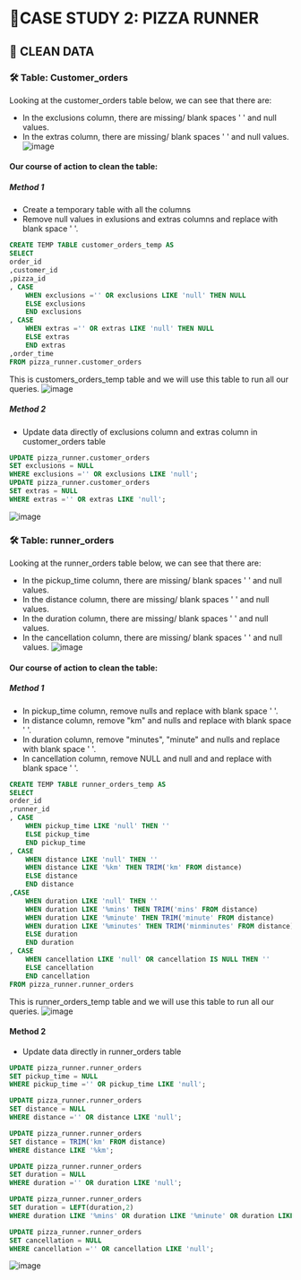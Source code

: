 # 🍕CASE STUDY 2: PIZZA RUNNER

## 🧰 CLEAN DATA
### 🛠 Table: Customer_orders
Looking at the customer_orders table below, we can see that there are:
- In the exclusions column, there are missing/ blank spaces ' ' and null values.
- In the extras column, there are missing/ blank spaces ' ' and null values.
![image](https://user-images.githubusercontent.com/81607668/129472388-86e60221-7107-4751-983f-4ab9d9ce75f0.png)
#### Our course of action to clean the table:
##### Method 1
- Create a temporary table with all the columns
- Remove null values in exlusions and extras columns and replace with blank space ' '.
``` sql
CREATE TEMP TABLE customer_orders_temp AS
SELECT
order_id
,customer_id
,pizza_id
, CASE 
	WHEN exclusions ='' OR exclusions LIKE 'null' THEN NULL
	ELSE exclusions
	END exclusions
, CASE 
	WHEN extras ='' OR extras LIKE 'null' THEN NULL
	ELSE extras
	END extras
,order_time
FROM pizza_runner.customer_orders
```
This is customers_orders_temp table and we will use this table to run all our queries.
![image](https://user-images.githubusercontent.com/81607668/129472551-fe3d90a0-1e8b-4f32-a2a7-2ecd3ac469ef.png)
##### Method 2
- Update data directly of exclusions column and extras column in customer_orders table
```sql
UPDATE pizza_runner.customer_orders
SET exclusions = NULL
WHERE exclusions ='' OR exclusions LIKE 'null';
UPDATE pizza_runner.customer_orders
SET extras = NULL
WHERE extras ='' OR extras LIKE 'null';
```
![image](https://user-images.githubusercontent.com/108972584/263035028-24f23d39-6fdf-47a5-963a-bb94541fe4c2.png)

### 🛠 Table: runner_orders
Looking at the runner_orders table below, we can see that there are:
- In the pickup_time column, there are missing/ blank spaces ' ' and null values.
- In the distance column, there are missing/ blank spaces ' ' and null values.
- In the duration column, there are missing/ blank spaces ' ' and null values.
- In the cancellation column, there are missing/ blank spaces ' ' and null values.
![image](https://user-images.githubusercontent.com/81607668/129472585-badae450-52d2-442e-9d50-e4d0d8fce83a.png)
#### Our course of action to clean the table:
##### Method 1
- In pickup_time column, remove nulls and replace with blank space ' '.
- In distance column, remove "km" and nulls and replace with blank space ' '.
- In duration column, remove "minutes", "minute" and nulls and replace with blank space ' '.
- In cancellation column, remove NULL and null and and replace with blank space ' '.
``` sql
CREATE TEMP TABLE runner_orders_temp AS
SELECT
order_id
,runner_id
, CASE 
	WHEN pickup_time LIKE 'null' THEN ''
	ELSE pickup_time
	END pickup_time
, CASE 
	WHEN distance LIKE 'null' THEN ''
	WHEN distance LIKE '%km' THEN TRIM('km' FROM distance)
	ELSE distance
	END distance
,CASE 
	WHEN duration LIKE 'null' THEN ''
	WHEN duration LIKE '%mins' THEN TRIM('mins' FROM distance)
	WHEN duration LIKE '%minute' THEN TRIM('minute' FROM distance) 
	WHEN duration LIKE '%minutes' THEN TRIM('minminutes' FROM distance)
	ELSE duration
	END duration
, CASE 
	WHEN cancellation LIKE 'null' OR cancellation IS NULL THEN ''
	ELSE cancellation
	END cancellation
FROM pizza_runner.runner_orders
```
This is runner_orders_temp table and we will use this table to run all our queries.
![image](https://user-images.githubusercontent.com/81607668/129472778-6403381d-6e30-4884-a011-737b1eff7379.png)
#### Method 2
- Update data directly in runner_orders table
```sql
UPDATE pizza_runner.runner_orders
SET pickup_time = NULL
WHERE pickup_time ='' OR pickup_time LIKE 'null';

UPDATE pizza_runner.runner_orders
SET distance = NULL
WHERE distance ='' OR distance LIKE 'null';

UPDATE pizza_runner.runner_orders
SET distance = TRIM('km' FROM distance)
WHERE distance LIKE '%km';

UPDATE pizza_runner.runner_orders
SET duration = NULL
WHERE duration ='' OR duration LIKE 'null';

UPDATE pizza_runner.runner_orders
SET duration = LEFT(duration,2)
WHERE duration LIKE '%mins' OR duration LIKE '%minute' OR duration LIKE '%minutes';

UPDATE pizza_runner.runner_orders
SET cancellation = NULL
WHERE cancellation ='' OR cancellation LIKE 'null';
```
![image](https://user-images.githubusercontent.com/108972584/265570113-c9614acc-341a-43e6-8643-c118218e2165.png)
